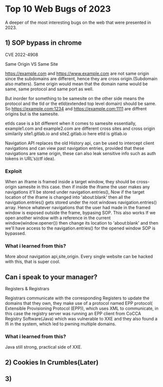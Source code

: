 # Top 10 Web Bugs of 2023

A deeper of the most interesting bugs on the web that were presented in 2023.

## 1) SOP bypass in chrome

CVE 2022-4908

Same Origin VS Same Site

https://example.com and https://www.example.com are not same origin since the subdomains are different, hence they are cross origin.(Subdomain also matters). Same origin would mean that the domain name would be same, same protocol and same port as well.

But inorder for something to be samesite on the other side means the protocol and the tld or the etld(extended top level domain) should be same. So https://example.com:1234 and https://example.com:1111 are diffrent origins but is the samesite.

etlds case is a bit different when it comes to samesite essentially, example1.com and example2.com are different cross sites and cross origin similarily site1.gitlab.io and site2.gitlab.io here etld is gitlab.io

Navigation API replaces the old History api, can be used to intercept client navigations and can view past navigation entries, provided that these navigations are same origin, these can also leak sensitive info such as auth tokens in URL's(ctf idea).

### Exploit

When an iframe is framed inside a target window, they should be cross-origin samesite in this case. then if inside the iframe the user makes any navigations it'll be stored under navigation.entries(), Now if the target location of the iframe is changed into 'about:blank'
then all the navigation.entries() gets stored under the root windows navigation.entries() array. Hence whatever navigations that the user had made in the framed window is exposed outside the frame, bypasing  SOP. This also works If we open another window with a reference in the current window(window.opener()) then change its location to 'about:blank' and then we'll have access to the navigation.entries() for the opened window SOP is bypassed. 

### What i learned from this?

More about navigation api,site,origin. 
Every single website can be hacked with this, that is super cool.




## Can i speak to your manager?

Registers & Registrars

Registrars communicate with the corresponding Registers to update the domains that they own, they make use of a protocol named EPP protocol( Extensible Provisioning Protocol (EPP)), which uses XML to communicate, in this case the registry server was running an EPP client from CoCCA Registry Software(Java) which was vulnerable to XXE and they also found a lfi in the system, which led to pwning multiple domains.

### What i learned from this?

Java still strong, practical side of XXE.


## 2) Cookies In Crumbles(Later)


## 3) 